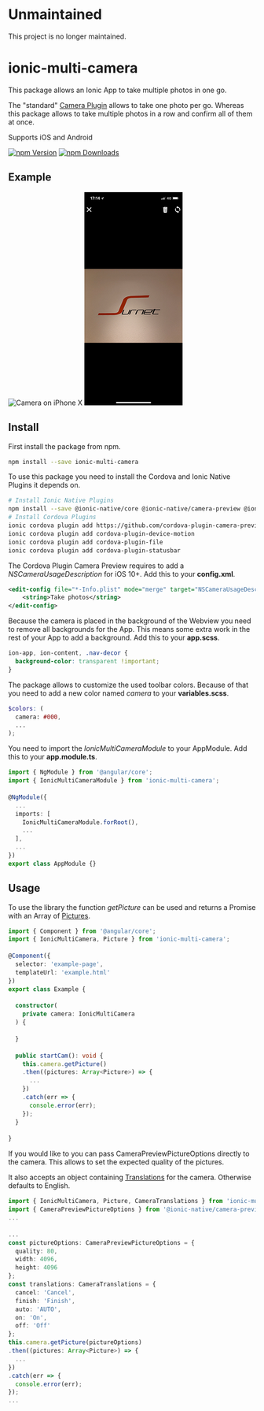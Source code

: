 # Unmaintained

This project is no longer maintained.

# ionic-multi-camera

This package allows an Ionic App to take multiple photos in one go.

The "standard" [Camera Plugin](https://ionicframework.com/docs/native/camera/) allows to take one photo per go.
Whereas this package allows to take multiple photos in a row and confirm all of them at once.

Supports iOS and Android

[![npm Version](https://img.shields.io/npm/v/ionic-multi-camera.svg)](https://www.npmjs.com/package/ionic-multi-camera)
[![npm Downloads](https://img.shields.io/npm/dm/ionic-multi-camera.svg)](https://www.npmjs.com/package/ionic-multi-camera)

## Example

![Camera on iPhone X](docs/iPhoneX_Camera.png)
![Editor on iPhone X](docs/iPhoneX_Editor.png)

## Install

First install the package from npm.

```bash
npm install --save ionic-multi-camera
```

To use this package you need to install the Cordova and Ionic Native Plugins it depends on.

```bash
# Install Ionic Native Plugins
npm install --save @ionic-native/core @ionic-native/camera-preview @ionic-native/device-motion @ionic-native/file @ionic-native/status-bar
# Install Cordova Plugins
ionic cordova plugin add https://github.com/cordova-plugin-camera-preview/cordova-plugin-camera-preview.git
ionic cordova plugin add cordova-plugin-device-motion
ionic cordova plugin add cordova-plugin-file
ionic cordova plugin add cordova-plugin-statusbar
```

The Cordova Plugin Camera Preview requires to add a *NSCameraUsageDescription* for iOS 10+.
Add this to your **config.xml**.

```xml
<edit-config file="*-Info.plist" mode="merge" target="NSCameraUsageDescription">
    <string>Take photos</string>
</edit-config>
```

Because the camera is placed in the background of the Webview you need to remove all backgrounds for the App.
This means some extra work in the rest of your App to add a background.
Add this to your **app.scss**.

```css
ion-app, ion-content, .nav-decor {
  background-color: transparent !important;
}
```

The package allows to customize the used toolbar colors.
Because of that you need to add a new color named *camera* to your **variables.scss**.

```scss
$colors: (
  camera: #000,
  ...
);
```

You need to import the *IonicMultiCameraModule* to your AppModule.
Add this to your **app.module.ts**.

```ts
import { NgModule } from '@angular/core';
import { IonicMultiCameraModule } from 'ionic-multi-camera';

@NgModule({
  ...
  imports: [
    IonicMultiCameraModule.forRoot(),
    ...
  ],
  ...
})
export class AppModule {}
```

## Usage

To use the library the function *getPicture* can be used and returns a Promise with an Array of [Pictures](src/classes/picture.ts).

```ts
import { Component } from '@angular/core';
import { IonicMultiCamera, Picture } from 'ionic-multi-camera';

@Component({
  selector: 'example-page',
  templateUrl: 'example.html'
})
export class Example {

  constructor(
    private camera: IonicMultiCamera
  ) {

  }

  public startCam(): void {
    this.camera.getPicture()
    .then((pictures: Array<Picture>) => {
      ...
    })
    .catch(err => {
      console.error(err);
    });
  }

}
```

If you would like to you can pass CameraPreviewPictureOptions directly to the camera.
This allows to set the expected quality of the pictures.

It also accepts an object containing [Translations](src/classes/translations.ts) for the camera.
Otherwise defaults to English.

```ts
import { IonicMultiCamera, Picture, CameraTranslations } from 'ionic-multi-camera';
import { CameraPreviewPictureOptions } from '@ionic-native/camera-preview';
...

...
const pictureOptions: CameraPreviewPictureOptions = {
  quality: 80,
  width: 4096,
  height: 4096
};
const translations: CameraTranslations = {
  cancel: 'Cancel',
  finish: 'Finish',
  auto: 'AUTO',
  on: 'On',
  off: 'Off'
};
this.camera.getPicture(pictureOptions)
.then((pictures: Array<Picture>) => {
  ...
})
.catch(err => {
  console.error(err);
});
...
```
